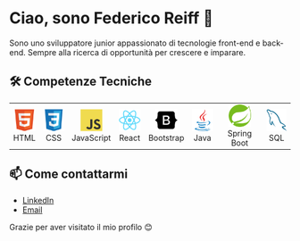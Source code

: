 # Ciao, sono Federico Reiff 👋

Sono uno sviluppatore junior appassionato di tecnologie front-end e back-end. Sempre alla ricerca di opportunità per crescere e imparare.

## 🛠️ Competenze Tecniche

<table>
  <tr>
    <td align="center">
      <img src="https://github.com/devicons/devicon/blob/master/icons/html5/html5-original.svg" alt="HTML" width="40" height="40"/>
      <br>HTML
    </td>
    <td align="center">
      <img src="https://github.com/devicons/devicon/blob/master/icons/css3/css3-original.svg" alt="CSS" width="40" height="40"/>
      <br>CSS
    </td>
    <td align="center">
      <img src="https://github.com/devicons/devicon/blob/master/icons/javascript/javascript-original.svg" alt="JavaScript" width="40" height="40"/>
      <br>JavaScript
    </td>
    <td align="center">
      <img src="https://github.com/devicons/devicon/blob/master/icons/react/react-original.svg" alt="React" width="40" height="40"/>
      <br>React
    </td>
    <td align="center">
      <img src="https://github.com/devicons/devicon/blob/master/icons/bootstrap/bootstrap-plain.svg" alt="Bootstrap" width="40" height="40"/>
      <br>Bootstrap
    </td>
    <td align="center">
      <img src="https://github.com/devicons/devicon/blob/master/icons/java/java-original.svg" alt="Java" width="40" height="40"/>
      <br>Java
    </td>
    <td align="center">
      <img src="https://github.com/devicons/devicon/blob/master/icons/spring/spring-original.svg" alt="Spring Boot" width="40" height="40"/>
      <br>Spring Boot
    </td>
    <td align="center">
      <img src="https://github.com/devicons/devicon/blob/master/icons/mysql/mysql-original.svg" alt="SQL" width="40" height="40"/>
      <br>SQL
    </td>
  </tr>
</table>


## 📫 Come contattarmi

- [LinkedIn]((https://www.linkedin.com/in/federico-reiff-64542828a/))
- [Email](mailto:freiff88@gmail.com)

Grazie per aver visitato il mio profilo 😊
